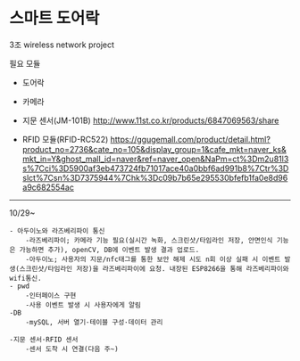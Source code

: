 # 스마트 도어락
3조 wireless network project 

필요 모듈
- 도어락

- 카메라

- 지문 센서(JM-101B)
http://www.11st.co.kr/products/6847069563/share

- RFID 모듈(RFID-RC522)
https://ggugemall.com/product/detail.html?product_no=2736&cate_no=105&display_group=1&cafe_mkt=naver_ks&mkt_in=Y&ghost_mall_id=naver&ref=naver_open&NaPm=ct%3Dm2u81l3s%7Cci%3D5900af3eb473724fb71017ace40a0bbf6ad991b8%7Ctr%3Dslct%7Csn%3D7375944%7Chk%3Dc09b7b65e295530bfefb1fa0e8d96a9c682554ac


---

10/29~

	- 아두이노와 라즈베리파이 통신
		-라즈베리파이; 카메라 기능 필요(실시간 녹화, 스크린샷/타임라인 저장, 안면인식 기능은 가능하면 추가), openCV, DB에 이벤트 발생 결과 업로드.
		-아두이노; 사용자의 지문/nfc태그를 통한 보안 해제 시도 n회 이상 실패 시 이벤트 발생(스크린샷/타임라인 저장)을 라즈베리파이에 요청. 내장된 ESP8266을 통해 라즈베리파이와 wifi통신.
	- pwd
		-인터페이스 구현
		-사용 이벤트 발생 시 사용자에게 알림
	-DB
		-mySQL, 서버 열기·테이블 구성·데이터 관리

	-지문 센서·RFID 센서
		-센서 도착 시 연결(다음 주~)